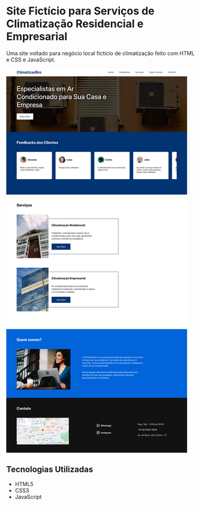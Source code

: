 # Site Fictício para Serviços de Climatização Residencial e Empresarial

Uma site voltado para negócio local fictício de climatização feito com HTML e CSS e JavaScript.

![Site Para Negócio de Climatização](./imagens/fotos/captura-de-tela-climatizabro.png)

## Tecnologias Utilizadas

- HTML5
- CSS3
- JavaScript
